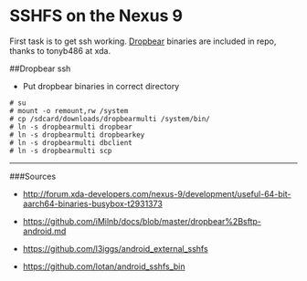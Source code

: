 # SSHFS on the Nexus 9

First task is to get ssh working. [Dropbear](https://matt.ucc.asn.au/dropbear/dropbear.html) binaries are included in repo, thanks to tonyb486 at xda.

##Dropbear ssh

* Put dropbear binaries in correct directory

```
# su
# mount -o remount,rw /system
# cp /sdcard/downloads/dropbearmulti /system/bin/
# ln -s dropbearmulti dropbear
# ln -s dropbearmulti dropbearkey
# ln -s dropbearmulti dbclient
# ln -s dropbearmulti scp
```

---

###Sources
* http://forum.xda-developers.com/nexus-9/development/useful-64-bit-aarch64-binaries-busybox-t2931373

* https://github.com/iMilnb/docs/blob/master/dropbear%2Bsftp-android.md

* https://github.com/l3iggs/android_external_sshfs

* https://github.com/lotan/android_sshfs_bin

